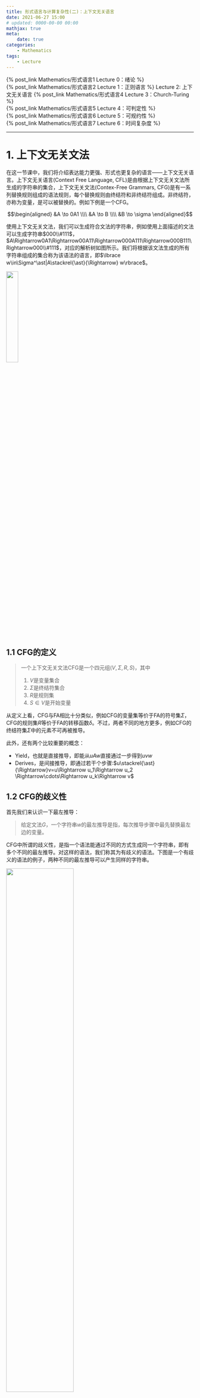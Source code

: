 ```yaml
---
title: 形式语言与计算复杂性(二)：上下文无关语言
date: 2021-06-27 15:00
# updated: 0000-00-00 00:00
mathjax: true
meta:
    date: true
categories: 
    - Mathematics
tags:
    - Lecture
---
```


{% post_link Mathematics/形式语言1 Lecture 0：绪论 %}<br>
{% post_link Mathematics/形式语言2 Lecture 1：正则语言 %}
Lecture 2: 上下文无关语言
{% post_link Mathematics/形式语言4 Lecture 3：Church-Turing %}<br>
{% post_link Mathematics/形式语言5 Lecture 4：可判定性 %}<br>
{% post_link Mathematics/形式语言6 Lecture 5：可规约性 %}<br>
{% post_link Mathematics/形式语言7 Lecture 6：时间复杂度 %}

---

<!-- more -->

# 1. 上下文无关文法

在这一节课中，我们将介绍表达能力更强、形式也更复杂的语言——上下文无关语言。上下文无关语言(Context Free Language, CFL)是由根据上下文无关文法所生成的字符串的集合，上下文无关文法(Contex-Free Grammars, CFG)是有一系列替换规则组成的语法规则，每个替换规则由终结符和非终结符组成。非终结符，亦称为变量，是可以被替换的。例如下例是一个CFG。

$$\begin{aligned}
    &A \to 0A1 \\\\
    &A \to B \\\\
    &B \to \sigma
\end{aligned}$$

使用上下文无关文法，我们可以生成符合文法的字符串，例如使用上面描述的文法可以生成字符串$000\\#111$，$A\Rightarrow0A1\Rightarrow00A11\Rightarrow000A111\Rightarrow000B111\Rightarrow000\\#111$，对应的解析树如图所示。我们将根据该文法生成的所有字符串组成的集合称为该语法的语言，即$\lbrace w\in\Sigma^\ast|A\stackrel{\ast}{\Rightarrow} w\rbrace$。

<img src="1_1.png" width="25%" height="25%">

## 1.1 CFG的定义

> 一个上下文无关文法CFG是一个四元组$(V,\Sigma,R,S)$，其中
> 1. $V$是变量集合
> 2. $\Sigma$是终结符集合
> 3. $R$是规则集
> 4. $S\in V$是开始变量

从定义上看，CFG与FA相比十分类似，例如CFG的变量集等价于FA的符号集$\Sigma$，CFG的规则集$R$等价于FA的转移函数$\delta$。不过，两者不同的地方更多，例如CFG的终结符集$\Sigma$中的元素不可再被推导。

此外，还有两个比较重要的概念：
- Yield，也就是直接推导，即能从$uAw$直接通过一步得到$uvw$
- Derives，是间接推导，即通过若干个步骤:$u\stackrel{\ast}{\Rightarrow}v=u\Rightarrow u_1\Rightarrow u_2 \Rightarrow\cdots\Rightarrow u_k\Rightarrow v$

## 1.2 CFG的歧义性

首先我们来认识一下最左推导：

> 给定文法$G$，一个字符串$w$的最左推导是指，每次推导步骤中最先替换最左边的变量。

CFG中所谓的歧义性，是指一个语法能通过不同的方式生成同一个字符串，即有多个不同的最左推导。对这样的语法，我们称其为有歧义的语法。下图是一个有歧义的语法的例子，两种不同的最左推导可以产生同样的字符串。

<img src="1_2.png" width="60%" height="60%">

## 1.3 Chomsky Normal Form

所谓的Chomsky Normal Form(CNF)，是一种形式上极其简单的CFG，其规则集$R$仅包含两种形式

$$\begin{aligned}
    &A \to BC \\\\
    &A \to a
\end{aligned}$$

其中$A,B,C$是任意变量，且$B,C$不能是开始符，$a$是终结符。除了这两种形式之外，有时会允许出现$S\to\varepsilon$这个特殊的规则，其中$S$是开始符。基于CNF，我们可以跟好的研究CFG与CFL之间的等价性：

> **定理**
> 所有的上下文无关语言都是由CNF形式的CFG生成的

因为CFL是由CFG生成的，即CFL$\equiv$CFG，而接下来我们将给出将任意CFG转换为CNF的方法，该方法证明了CNF$\equiv$CFG，因此上述定理也被证明了：
1. 添加一个新的开始符$S_0$，并添加新规则$S_0\to S$，即新开始符yield旧开始符。该步骤保证了新开始符不会出现在规则的右边
2. 删除所有的涉及到非开始符的$\varepsilon$规则，即形如$A\to\varepsilon$的规则
   1. 如果存在规则$R\to uAv$，则在删除上述规则的同时添加$R\to uv$
   2. 同样的，如果存在规则$R\to A$，则添加规则$R\to\varepsilon$(若之前删除过$R\to\varepsilon$则不添加)
3. 删除所有的形如$A\to B$的规则，当存在规则$B\to u$时，添加规则$A\to u$(若之前删除过$A\to u$则不添加，$u$可以为变量或终结符)
4. 将剩下的规则转换为合适的形式
   1. 将规则$A\to u_1u_2\cdots u_k$($k\ge3$，$u_i$可以是终结符或变量)替换为多个规则：$A\to u_1A_1,A_1\to u_2A_2,...,A_{k-2}=u_{k-1}u_k$
   2. 对所有的终结符$v_i$，将其替换为变量$V_i$并添加规则$V_i=v_i$

下面，我们通过一个例子将CFG转换为CNF形式：

$$\begin{aligned}
    & S \to ASA|aB \\\\
    & A \to B|S \\\\
    & B \to b|\varepsilon
\end{aligned}$$

1. 添加新的开始符
   $$\begin{aligned}
    & S_0 \to S \\\\
    & S \to ASA|aB \\\\
    & A \to B|S \\\\
    & B \to b|\varepsilon
   \end{aligned}$$
2. 删除$\varepsilon$规则
   $$\begin{aligned}
    & S_0 \to S \\\\
    & S \to ASA|aB|a \\\\
    & A \to B|S|\varepsilon \\\\
    & B \to b
   \end{aligned}$$

   $$\begin{aligned}
    & S_0 \to S \\\\
    & S \to ASA|aB|a|SA|AS|S \\\\
    & A \to B|S \\\\
    & B \to b
   \end{aligned}$$
3. 删除形如$A\to B$的规则
   $$\begin{aligned}
    & S_0 \to S \\\\
    & S \to ASA|aB|a|SA|AS \\\\
    & A \to B|S \\\\
    & B \to b
   \end{aligned}$$

   $$\begin{aligned}
    & S_0 \to ASA|aB|a|SA|AS \\\\
    & S \to ASA|aB|a|SA|AS \\\\
    & A \to B|S \\\\
    & B \to b
   \end{aligned}$$

   $$\begin{aligned}
    & S_0 \to ASA|aB|a|SA|AS \\\\
    & S \to ASA|aB|a|SA|AS \\\\
    & A \to b|ASA|aB|a|SA|AS \\\\
    & B \to b
   \end{aligned}$$

4. 转换为合适的形式
   $$\begin{aligned}
    & S_0 \to AA_1|UB|a|SA|AS \\\\
    & S \to AA_1|UB|a|SA|AS \\\\
    & A \to b|AA_1|UB|a|SA|AS \\\\
    & A_1 \to SA \\\\
    & U \to a \\\\
    & B \to b
   \end{aligned}$$

---

# 2. Pushdown Automata

## 2.1 定义

正如正则语言可以被FA识别，CFG也可以被一种特殊的自动机所识别，即所谓的Pushdown Automata(PDA)，就是比NFA多了一个栈的自动机：

> 一个PDA是一个六元组$(Q,\Sigma, \Gamma, \sigma, q_0, F)$，其中
> 1. $Q$是状态的有限集
> 2. $\Sigma$是输入字母表的有限集
> 3. $\Gamma$是栈字母表的有限集
> 4. $Q\times \Sigma_\varepsilon\times\Gamma_\varepsilon\to\mathcal{P}(Q\times\Gamma_\varepsilon)$是转移函数，可以看到转移后得到的是状态集
> 5. $q_0\in Q$是开始状态
> 6. $F\subseteq Q$是终止状态集

PDA与FA相比，其能力更为强大，可以识别NFA中无法识别的语言，如$\lbrace 0^n1^n|n\ge0\rbrace$：

<img src="2_1.png" width="60%" height="60%">

在这个PDA中(图中右上角)，结点之间的边的标签是一个形如$a,b\to c$的伪二元组，其中$a\in\Sigma$是PDA的输入信号，PDA根据输入信号转移状态。$b\to c$则是将当前栈顶元素$b$替换为$c$。需要注意的是，在本课程的PDA的所有图例中，**$\varepsilon\to a$都表示入栈操作，$a\to\varepsilon$表示出栈操作，相应的，$\varepsilon\to\varepsilon$表示不对栈进行任何操作**。例如上图中，$q_1$转移到$q_2$时，$\varepsilon,\varepsilon\to\\$$，栈由空变为包含一个$\\$$，这就是一个入栈操作。

此外，我们还给出一个能识别语言$\lbrace a^ib^jc^k|i,j,k\ge0\ and\ i=j\ or\ i=k\rbrace$的PDA，此图中，上半分支识别$a^ib^ic^k$，下半分支识别$a^ib^jc^i$。

<img src="2_2.png" width="50%" height="50%">

## 2.2 PDA与CFG的等价性

> **定理**
> 一个语言是上下文无关的当且仅当存在PDA能识别它
> **引理1**
> 一个语言是上下文无关的，那么存在PDA能识别它
> **引理2**
> PDA能识别的语言是上下文无关语言

### 2.2.1 证明引理一

给定任意CFG $G$，我们可以将其转换为PDA，进而证明引理1：
1. 首先我们构造一个仅包含开始状态$q_{start}$、循环状态$q_{loop}$、终止状态$q_{accept}$这三个状态的PDA，如下图所示。
   <img src="2_4.png" width="35%" height="35%">
2. 将标志符\\$和开始变量入栈，并在$q_{start}$和$q_{loop}$之间添加边$\varepsilon,\varepsilon\to S\\$$
3. 重复以下步骤：
   1. 对所有形如$A\to BCD$的语法，我们按**从右至左**的规则在PDA中添加一个从$q_{loop}$到$q_{loop}$的自循环。即$q_{loop} \stackrel{\varepsilon,A\to D}{\longrightarrow}\bigcirc \stackrel{\varepsilon,\varepsilon\to C}{\longrightarrow}\bigcirc \stackrel{\varepsilon,\varepsilon\to B}{\longrightarrow}q_{loop}$
   <img src="2_3.png" width="30%" height="30%">
   2. 对所有的终结符$a$，我们同样添加一个从$q_{loop}$到$q_{loop}$的自循环，即$q_{loop} \stackrel{\varepsilon,a\to\varepsilon}{\longrightarrow}q_{loop}$
4. 最后，添加$q_{loop}$到$q_{accept}$的边$\varepsilon,\\$\to\varepsilon$

上面的文字描述不清不楚，我们通过例子进行更形象的说明，我们可以将以下CFG转换为PDA：
$$\begin{aligned}
    &S \to aTb | b \\\\
    &T \to Ta | \varepsilon
\end{aligned}$$

<img src="2_5.png" width="40%" height="40%">

### 2.2.2 证明引理二

该引理的证明思路，给定一个PDA $P$，我们想要构造出对应的CFG $G$，使得$G$所生成的字符串能被$P$识别。如何做呢？首先，对$P$中的任意两个状态$p$和$q$，我们先构造一个变量$A_{pq}\in G$。我们给$A_{pq}$赋予一个特殊的性质，它能生成所有让$P$从状态$p$转移到状态$q$的字符串，并且$p$和$q$这两个状态的栈都为空。即，$P$从状态$p$转移到状态$q$的过程中，栈可能会变化，但在$p$和$q$这两个状态时栈一定为空。
然后我们稍微的修改给定的$P$，使它具备以下性质：
1. 只有一个接受状态
2. 在进入接受状态之前，栈被清空
3. 在每次状态转移时，它的栈只能进栈或者退栈，不能使用替换操作。我们可以使用先出栈再进栈来模拟替换操作。

那么，基于以上修改后的$P$以及$A_{pq}$，我们考虑一个字符串$x=a,...,b$，$P$对$x$的计算的第一步肯定是将$a$入栈。而计算的最后一步则分为两种情况：

1. 第一种情况是$a$出栈(先入后出)，这时候我们可以使用规则$A_{pq}\to aA_{rs}b$来模拟这种情况，其中$r$是$P$接收$a$后的状态，$s$是$P$接收$b$之前的状态。
   <img src="3_1.png" width="60%" height="60%">
2. 第二种情况是某个中间字符$x_i$出栈，这说明$P$在中间某个过程中栈被清空了,我们可以使用规则$A_{pq}\to A_{pr}A_{rq}$来模拟，其中$P$在状态$r$时栈为空。
   <img src="3_2.png" width="60%" height="60%">

接下来我们就可以进行引理2的证明了。给定PDA $P=(Q,\Sigma, \Gamma, \delta, q_0, \lbrace q_{accept}\rbrace)$，我们首先构造CFG $G$的开始变量，令其为$A_{q_0,q_{accept}}$，然后以下面的规则构造$G$的语法：
1. **对每个$p,q,r,s\in Q, u\in\Gamma$以及$a,b\in\Sigma_{\varepsilon}$，如果$\delta(p,a,\varepsilon)$包含$(r,u)$**(意味着$P$接收输入$a$，从状态$p$转移到$r$，并将$u$入栈)**并且$\delta(s,b,u)$包含$(q,\varepsilon)$**(意味着$P$接收输入$b$，从状态$s$转移到$q$，并将$u$出栈)，**那么我们添加语法$A_{pq}\to aA_{rs}b$**
2. **对每个$p,q,r\in Q$，我们添加语法$A_{pq}\to A_{pr}A_{rq}$**
3. **最后，对每个$p\in Q$，我们添加语法$A_{pp}\to\varepsilon$**


## 2.3 总结

首先，由引理2我们可以得到两个声明：
> **声明1**：如果$A_{pq}$生成$x$，那么$x$能将$P$从空栈的状态$p$转移到空栈的状态$q$。
> **声明2**：如果$x$能将$P$从空栈的状态$p$转移到空栈的状态$q$，那么$A_{pq}$生成$x$。

> **推论**：所有的正则语言都是上下文无关的。

这是因为，所有的正则语言都恒等于一个NFA，而任意NFA都是一个特殊的PDA，即没有栈空间的PDA，而PDA上下文无关语言是等价的。因此，正则语言都是上下文无关的。

---

# 3. 非上下文无关语言

与NFA相似，对于PDA无法识别的语言，我们称之为非上下文无关语言。同样的，我们可以用Pumping Lemma来证明一个语言是上下文无关的。

> **CFG的Pumping Lemma**
> 如果$A$是上下文无关语言，那么存在一个pumping length $p$，使得对于$A$中任意长度至少为$p$的字符串$s$，$s$可以被分为5部分$uvxyz$且满足以下情况：
> 1. $uv^ixy^iz \in A, i\ge0$
> 2. $|vy| > 0$
> 3. $|vxy| \le p$

---

# 4. 确定的上下文无关语言

在前文我们了解到，FA分为NFA和DFA。同样的，PDA也有确定性与非确定性之分，而且PDA是非确定的，当然也存在确定的PDA，我们称为DPDA，相对应的语言称为确定的CFL(DCFL)。在此我们给出DPDA的定义：

> **DPDA**
> 一个确定的DPA是一个六元组$(Q,\Sigma,\Gamma, \delta,q_0,F)$，其中
> 1. $Q$是有限状态集
> 2. $\Sigma$是有限输入字母表
> 3. $\Gamma$是有限栈字母表
> 4. $\delta:Q\times\Sigma_\varepsilon\times\Gamma_\varepsilon\to(Q\times\Gamma_\varepsilon)\cup\lbrace\emptyset\rbrace$是转移函数
> 5. $q_0\in Q$是开始状态
> 6. $F\subseteq Q$是终止状态集

其转移函数$\delta$必须满足：对于每一个$q\in Q, a\in \Sigma, x\in\Gamma$，以下四个状态的值都不为$\emptyset$: $\delta(q,a,x),\delta(q,a,\varepsilon),\delta(q,\varepsilon,x),\delta(q,\varepsilon,\varepsilon)$

最后，举两个例子，语言$\lbrace0^n1^n|n\ge0\rbrace$是DCFL，而$\lbrace a^ib^jc^k|i,j,k\ge0\ and\ i=j\ or\ i=k\rbrace$则是NCFL。

---

# 作业

1. Recall the CFG $G_4$ that we gave in Example 2.4. For convenience, let's rename its variables with single letters as follows.
$$\begin{aligned}
    &E \to E+T|T \\\\
    &T \to T\times F|F \\\\
    &F \to (E)|a
\end{aligned}$$

   Give parse trees and derivations for each string.
    1. a
    2. a+a
    3. a+a+a
    4. ((a))
   
   **Answer**
   1. $$\begin{aligned}
       E &\Rightarrow T \\\\
         &\Rightarrow F \\\\
         & \Rightarrow a
      \end{aligned}$$
   
   <img src="e11.png" width="2%" height="2%">

   ---

   2. $$\begin{aligned}
       E &\Rightarrow E+T \\\\
         &\Rightarrow T+T \\\\
         &\Rightarrow F+T \\\\
         &\Rightarrow a+T \\\\
         &\Rightarrow a+F \\\\
         &\Rightarrow a+a
      \end{aligned}$$
   
   <img src="e12.png" width="15%" height="15%">

   ---

   3. $$\begin{aligned}
       E &\Rightarrow E+T \\\\
         &\Rightarrow E+T+T \\\\
         &\Rightarrow T+T+T \\\\
         & \Rightarrow F+T+T \\\\
         & \Rightarrow a+T+T \\\\
         & \Rightarrow a+F+T \\\\
         & \Rightarrow a+a+T \\\\
         & \Rightarrow a+a+F \\\\
         & \Rightarrow a+a+a \\\\
      \end{aligned}$$
   
   <img src="e13.png" width="20%" height="20%">

   ---
   4. $$\begin{aligned}
       E &\Rightarrow T \\\\
         &\Rightarrow F \\\\
         &\Rightarrow (E) \\\\
         & \Rightarrow (T) \\\\
         & \Rightarrow (F) \\\\
         & \Rightarrow ((E)) \\\\
         & \Rightarrow ((T)) \\\\
         & \Rightarrow ((F)) \\\\
         & \Rightarrow ((a)) \\\\
      \end{aligned}$$
        
    <img src="e14.png" width="60%" height="60%">

2. Give a context-free grammar that generates the language
   $$A=\lbrace a^ib^jc^k|i=j\ or\ j=k\ where\ i,j,j\ge0\rbrace$$
   Is your grammar ambiguous? Why or why not?

   **Answer**
$$\begin{aligned}
    S &\to UT|XY \\\\
    U &\to aUb|\varepsilon \\\\
    T &\to cT|\varepsilon \\\\
    X &\to aX|\varepsilon \\\\
    Y &\to bYc|\varepsilon
\end{aligned}$$
   该CFG是歧义的，例如对于字符串$abc$，有两种生成过程

   <img src="e2.png" width="80%" height="80%">

3. Give an informal description of a pushdown automaton that recognizes the language $A$ in Exercise above.
   
   **Answer**
$$\begin{aligned}
    &Q = \lbrace q_1,q_2,q_3,q_4,q_5,q_6,q_7,q_8\rbrace \\\\
    &\Sigma = \lbrace a,b,c\rbrace \\\\
    &\Gamma = \lbrace a,b,\\$\rbrace \\\\
    & q_0 = q_1 \\\\
    & F = \lbrace q_4,q_8\rbrace \\\\
    & \delta 参考下图
\end{aligned}$$

   <img src="e3.png" width="90%" height="90%">

4. Convert the following CFG into an equivalent CFG in Chomsky normal form, using the procedure given in Theorem 2.9
$$\begin{aligned}
   &A \to BAB|B\varepsilon \\\\
   &B \to 00|\varepsilon
\end{aligned}$$

   **Answer**
   1. 添加新的开始规则
   $$\begin{aligned}
      &S \to A \\\\
      &A \to BAB|B\varepsilon \\\\
      &B \to 00|\varepsilon
   \end{aligned}$$
   2. 删除$\varepsilon$规则
   $$\begin{aligned}
      &S \to A \\\\
      &A \to BAB|B\varepsilon|AB|BA|A|\varepsilon \\\\
      &B \to 00
   \end{aligned}$$

   $$\begin{aligned}
      &S \to A|\varepsilon \\\\
      &A \to BAB|B|AB|BA|A \\\\
      &B \to 00
   \end{aligned}$$
   3. 删除形如$A\to B$的规则
   $$\begin{aligned}
      &S \to BAB|00|AB|BA|\varepsilon \\\\
      &A \to BAB|00|AB|BA \\\\
      &B \to 00
   \end{aligned}$$
   4. 化为合适的形式
   $$\begin{aligned}
      &S \to XB|YY|AB|BA|\varepsilon \\\\
      &A \to XB|YY|AB|BA \\\\
      &X \to BA \\\\
      &B \to YY \\\\
      &Y \to 0
   \end{aligned}$$

5. Show that $F=\lbrace a^ib^j|i=kj\ for\ some\ positive\ integer\ k\rbrace$ is not context free.
   **Answer(该证明未必正确)**
   假设$F$是上下文无关的，那么根据pumping lemma，令$p$为$F$的pumping length。首先我们考虑$k=3$的字符串$s=a^{3p}b^p$，根据pumping lemma，$s$可以被任意划分为五个部分$s=uvxyz$，且$|vy|>0$。现在我们分两种情况讨论：
   1. 考虑$v$和$y$中至少有一个是同时包含$a$和$b$两种字符，那么上$s'=uv^2xy^2z$中因为$v^2$和$y^2$会导致$s'$中出现$b$在$a$前的乱序，即$s'\not\in F$，因此这种情况不符合$F的定义。
   2. 考虑$v$和$y$都只包含一种字符：
      1. $v$和$y$中都只包含$a$，假设$|v|=m$，$|y|=n$，则$s'=uv^2xy^2z=a^{3p+m+n}b^p$，此时当且仅当$m+n$是$p$的整数倍时$s'\in F$，然而事实上$p$可以是任意值，例如$m+n=5$对$p=5$成立，但对$p=4$却不成立。此外，我们选用的字符串$s=a^{3p}b^p$，我们也可以选定字符串$s=a^{3(p+2)}b^{p+2}$。
      2. $v$和$y$中都只包含$b$，与上相似，假设$|v|=m$，$|y|=n$，则$s'=uv^2xy^2z=a^{3p}b^{p+m+n}$，当且仅当$3p$是$p+m+n$的整数倍时才成立。
      3. $v$中只包含$a$，$y$中只包含$b$，假设$|v|=m$，$|y|=n$，则$s'=uv^2xy^2z=a^{3p+m}b^{p+n}$，当且仅当$3p+m$是$p+n$的整数倍时才成立。
   同理，我们也可以证明$k=5,7,...$时与上述相同，综上该语言非上下文无关。